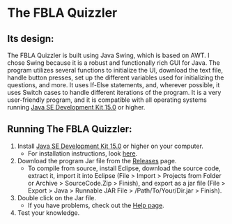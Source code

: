 # The FBLA Quizzler

## Its design:
The FBLA Quizzler is built using Java Swing, which is based on AWT. I chose Swing because it is a robust and functionally rich GUI for Java. The program utilizes several functions to initialize the UI, download the text file, handle button presses, set up the different variables used for initializing the questions, and more. It uses If-Else statements, and, wherever possible, it uses Switch cases to handle different iterations of the program. It is a very user-friendly program, and it is compatible with all operating systems running [Java SE Development Kit 15.0](https://www.oracle.com/java/technologies/javase-jdk15-downloads.html) or higher. 
## Running The FBLA Quizzler:
1. Install [Java SE Development Kit 15.0](https://www.oracle.com/java/technologies/javase-jdk15-downloads.html) or higher on your computer.
    - For installation instructions, look [here](https://docs.oracle.com/en/java/javase/15/install/overview-jdk-installation.html#GUID-8677A77F-231A-40F7-98B9-1FD0B48C346A). 
2. Download the program Jar file from the [Releases](https://github.com/Vishram1123/The-FBLA-Quizzler/releases/) page.
    - To compile from source, install Eclipse, download the source code, extract it, import it into Eclipse (File > Import > Projects from Folder or Archive > SourceCode.Zip > Finish), and export as a jar file (File > Export > Java > Runnable JAR File > /Path/To/Your/Dir.jar > Finish).
3. Double click on the Jar file. 
    - If you have problems, check out the [Help page](https://github.com/Vishram1123/The-FBLA-Quizzler/blob/main/Help.md).
4. Test your knowledge.
